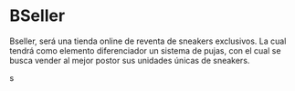 # BSeller
Bseller, será una tienda online de reventa de sneakers exclusivos. La cual tendrá como elemento diferenciador un sistema de pujas, con el cual se busca vender al mejor postor sus unidades únicas de sneakers. 

s
